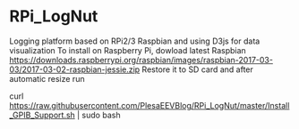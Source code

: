 # RPi_LogNut
Logging platform based on RPi2/3 Raspbian and using D3js for data visualization
To install on Raspberry Pi, dowload latest Raspbian 
https://downloads.raspberrypi.org/raspbian/images/raspbian-2017-03-03/2017-03-02-raspbian-jessie.zip
Restore it to SD card and after automatic resize run


curl https://raw.githubusercontent.com/PlesaEEVBlog/RPi_LogNut/master/Install_GPIB_Support.sh | sudo bash
